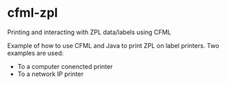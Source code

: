 # cfml-zpl
Printing and interacting with ZPL data/labels using CFML

Example of how to use CFML and Java to print ZPL on label printers. Two examples are used:
- To a computer conencted printer
- To a network IP printer
